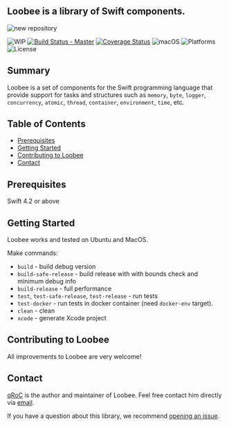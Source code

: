 ## Loobee is a library of Swift components.


![new repository](https://github.com/Loobee/Loobee)

![WIP](https://img.shields.io/badge/status-WIP-red.svg?style=flat)
[![Build Status - Master](https://travis-ci.org/qRoC/Loobee.svg?branch=master)](https://travis-ci.org/qRoC/Loobee)
[![Coverage Status](https://coveralls.io/repos/github/qRoC/Loobee/badge.svg?branch=master)](https://coveralls.io/github/qRoC/Loobee?branch=master)
![macOS](https://img.shields.io/badge/Swift-4.2-green.svg?style=flat)
![Platforms](https://img.shields.io/badge/platforms-OS%20X%20%7C%20Linux%20-green.svg?style=flat)
![License](https://img.shields.io/badge/license-MIT-blue.svg?style=flat)

## Summary

Loobee is a set of components for the Swift programming language that provide support for tasks and structures such as 
`memory`, `byte`, `logger`, `concurrency`, `atomic`, `thread`, `container`, `environment`, `time`, etc.

## Table of Contents
* [Prerequisites](#prerequisites)
* [Getting Started](#getting-started)
* [Contributing to Loobee](#contributing-to-loobee)
* [Contact](#contact)

## Prerequisites
Swift 4.2 or above

## Getting Started

Loobee works and tested on Ubuntu and MacOS.

Make commands:
 - `build` - build debug version
 - `build-safe-release` - build release with with bounds check and minimum debug info
 - `build-release` - full performance
 - `test`, `test-safe-release`, `test-release` - run tests
 - `test-docker` - run tests in docker container (need `docker-env` target).
 - `clean` - clean
 - `xcode` - generate Xcode project
 
## Contributing to Loobee

All improvements to Loobee are very welcome!

## Contact
[qRoC](https://github.com/qRoC) is the author and maintainer of Loobee. Feel free contact him directly via [email](mailto:contact@qroc.pro).

If you have a question about this library, we recommend [opening an issue](https://github.com/qRoC/Loobee/issues/new).

